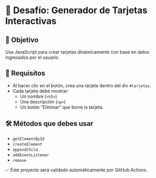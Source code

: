 # 🧩 Desafío: Generador de Tarjetas Interactivas

## 🎯 Objetivo

Usa JavaScript para crear tarjetas dinámicamente con base en datos ingresados por el usuario.

## 📌 Requisitos

- Al hacer clic en el botón, crea una tarjeta dentro del div `#tarjetas`.
- Cada tarjeta debe mostrar:
  - Un nombre (`<h3>`)
  - Una descripción (`<p>`)
  - Un botón “Eliminar” que borre la tarjeta.

## 🛠️ Métodos que debes usar

- `getElementById`
- `createElement`
- `appendChild`
- `addEventListener`
- `remove`

✅ Este proyecto será validado automáticamente por GitHub Actions.
